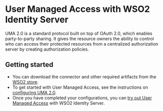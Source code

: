 # User Managed Access with WSO2 Identity Server

UMA 2.0 is a standard protocol built on top of OAuth 2.0, which enables party-to-party sharing. It gives the resource owners the ability to control who can access their protected resources from a centralized authorization server by creating authorization policies.

## Getting started

* You can download the connector and other required artifacts from the [WSO2 store](https://store.wso2.com/store/assets/isconnector/list).
* To get started with User Managed Access, see the instructions on [configuring UMA 2.0](config.md).  
* Once you have completed your configurations, you can [try out User Managed Access](tryout.md) with WSO2 Identity Server.
